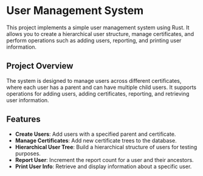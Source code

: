 # User Management System

This project implements a simple user management system using Rust. It allows you to create a hierarchical user structure, manage certificates, and perform operations such as adding users, reporting, and printing user information.



## Project Overview

The system is designed to manage users across different certificates, where each user has a parent and can have multiple child users. It supports operations for adding users, adding certificates, reporting, and retrieving user information.


## Features
- **Create Users**: Add users with a specified parent and certificate.
- **Manage Certificates**: Add new certificate trees to the database.
- **Hierarchical User Tree**: Build a hierarchical structure of users for testing purposes.
- **Report User**: Increment the report count for a user and their ancestors.
- **Print User Info**: Retrieve and display information about a specific user.


